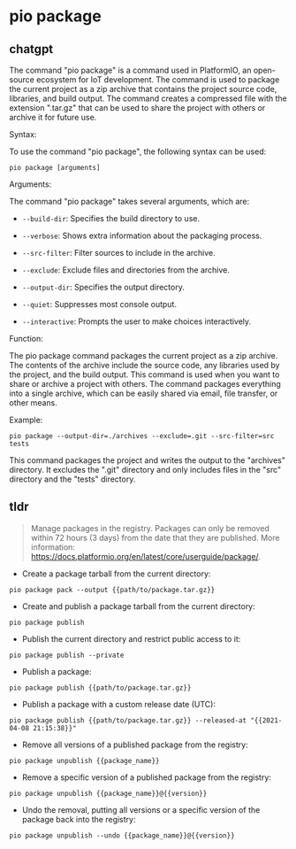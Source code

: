 # pio package 
## chatgpt 
The command "pio package" is a command used in PlatformIO, an open-source ecosystem for IoT development. The command is used to package the current project as a zip archive that contains the project source code, libraries, and build output. The command creates a compressed file with the extension ".tar.gz" that can be used to share the project with others or archive it for future use.

Syntax:

To use the command "pio package", the following syntax can be used:

```
pio package [arguments]
```

Arguments:

The command "pio package" takes several arguments, which are:

- `--build-dir`: Specifies the build directory to use.

- `--verbose`: Shows extra information about the packaging process.

- `--src-filter`: Filter sources to include in the archive.

- `--exclude`: Exclude files and directories from the archive.

- `--output-dir`: Specifies the output directory.

- `--quiet`: Suppresses most console output.

- `--interactive`: Prompts the user to make choices interactively.

Function:

The pio package command packages the current project as a zip archive. The contents of the archive include the source code, any libraries used by the project, and the build output. This command is used when you want to share or archive a project with others. The command packages everything into a single archive, which can be easily shared via email, file transfer, or other means.

Example:

```
pio package --output-dir=./archives --exclude=.git --src-filter=src tests
```

This command packages the project and writes the output to the "archives" directory. It excludes the ".git" directory and only includes files in the "src" directory and the "tests" directory. 

## tldr 
 
> Manage packages in the registry.
> Packages can only be removed within 72 hours (3 days) from the date that they are published.
> More information: <https://docs.platformio.org/en/latest/core/userguide/package/>.

- Create a package tarball from the current directory:

`pio package pack --output {{path/to/package.tar.gz}}`

- Create and publish a package tarball from the current directory:

`pio package publish`

- Publish the current directory and restrict public access to it:

`pio package publish --private`

- Publish a package:

`pio package publish {{path/to/package.tar.gz}}`

- Publish a package with a custom release date (UTC):

`pio package publish {{path/to/package.tar.gz}} --released-at "{{2021-04-08 21:15:38}}"`

- Remove all versions of a published package from the registry:

`pio package unpublish {{package_name}}`

- Remove a specific version of a published package from the registry:

`pio package unpublish {{package_name}}@{{version}}`

- Undo the removal, putting all versions or a specific version of the package back into the registry:

`pio package unpublish --undo {{package_name}}@{{version}}`
